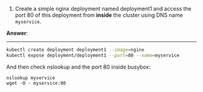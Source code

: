 1. Create a simple nginx deployment named deployment1 and access the port 80 of this deployment
   from **inside** the cluster using DNS name `myservice`.
   
**Answer**:
___   
```bash
kubectl create deployment deployment1 --image=nginx
kubectl expose deployment/deployment1 --port=80 --name=myservice
```
And then check nslookup and the port 80 inside busybox:
```shell
nslookup myservice
wget -O - myservice:80
```


